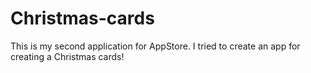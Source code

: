 # Christmas-cards
This is my second application for AppStore. I tried to create an app for creating a Christmas cards!
